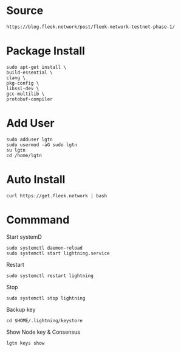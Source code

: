 # Source

    https://blog.fleek.network/post/fleek-network-testnet-phase-1/

# Package Install

    sudo apt-get install \
    build-essential \
    clang \
    pkg-config \
    libssl-dev \
    gcc-multilib \
    protobuf-compiler

# Add User

    sudo adduser lgtn
    sudo usermod -aG sudo lgtn
    su lgtn
    cd /home/lgtn

# Auto Install

    curl https://get.fleek.network | bash

# Commmand

Start systemD

    sudo systemctl daemon-reload
    sudo systemctl start lightning.service

Restart

    sudo systemctl restart lightning

Stop

    sudo systemctl stop lightning

Backup key

    cd $HOME/.lightning/keystore

Show Node key & Consensus

    lgtn keys show
